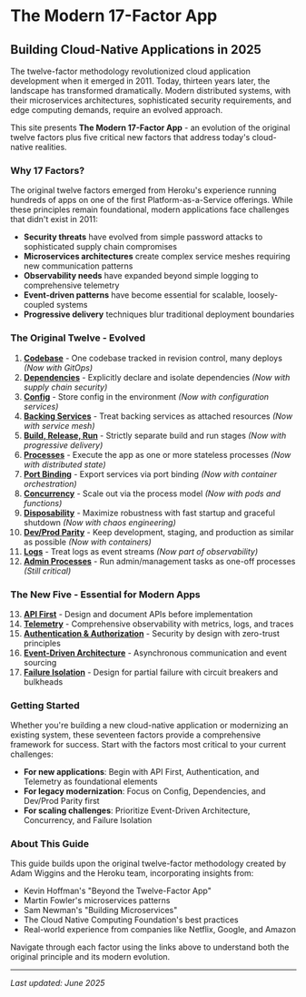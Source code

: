 # The Modern 17-Factor App

## Building Cloud-Native Applications in 2025

The twelve-factor methodology revolutionized cloud application development when it emerged in 2011. Today, thirteen years later, the landscape has transformed dramatically. Modern distributed systems, with their microservices architectures, sophisticated security requirements, and edge computing demands, require an evolved approach.

This site presents **The Modern 17-Factor App** - an evolution of the original twelve factors plus five critical new factors that address today's cloud-native realities.

### Why 17 Factors?

The original twelve factors emerged from Heroku's experience running hundreds of apps on one of the first Platform-as-a-Service offerings. While these principles remain foundational, modern applications face challenges that didn't exist in 2011:

- **Security threats** have evolved from simple password attacks to sophisticated supply chain compromises
- **Microservices architectures** create complex service meshes requiring new communication patterns
- **Observability needs** have expanded beyond simple logging to comprehensive telemetry
- **Event-driven patterns** have become essential for scalable, loosely-coupled systems
- **Progressive delivery** techniques blur traditional deployment boundaries

### The Original Twelve - Evolved

1. [**Codebase**](./factor-01-codebase.md) - One codebase tracked in revision control, many deploys *(Now with GitOps)*
2. [**Dependencies**](./factor-02-dependencies.md) - Explicitly declare and isolate dependencies *(Now with supply chain security)*
3. [**Config**](./factor-03-config.md) - Store config in the environment *(Now with configuration services)*
4. [**Backing Services**](./factor-04-backing-services.md) - Treat backing services as attached resources *(Now with service mesh)*
5. [**Build, Release, Run**](./factor-05-build-release-run.md) - Strictly separate build and run stages *(Now with progressive delivery)*
6. [**Processes**](./factor-06-processes.md) - Execute the app as one or more stateless processes *(Now with distributed state)*
7. [**Port Binding**](./factor-07-port-binding.md) - Export services via port binding *(Now with container orchestration)*
8. [**Concurrency**](./factor-08-concurrency.md) - Scale out via the process model *(Now with pods and functions)*
9. [**Disposability**](./factor-09-disposability.md) - Maximize robustness with fast startup and graceful shutdown *(Now with chaos engineering)*
10. [**Dev/Prod Parity**](./factor-10-dev-prod-parity.md) - Keep development, staging, and production as similar as possible *(Now with containers)*
11. [**Logs**](./factor-11-logs.md) - Treat logs as event streams *(Now part of observability)*
12. [**Admin Processes**](./factor-12-admin-processes.md) - Run admin/management tasks as one-off processes *(Still critical)*

### The New Five - Essential for Modern Apps

13. [**API First**](./factor-13-api-first.md) - Design and document APIs before implementation
14. [**Telemetry**](./factor-14-telemetry.md) - Comprehensive observability with metrics, logs, and traces
15. [**Authentication & Authorization**](./factor-15-auth.md) - Security by design with zero-trust principles
16. [**Event-Driven Architecture**](./factor-16-event-driven.md) - Asynchronous communication and event sourcing
17. [**Failure Isolation**](./factor-17-failure-isolation.md) - Design for partial failure with circuit breakers and bulkheads

### Getting Started

Whether you're building a new cloud-native application or modernizing an existing system, these seventeen factors provide a comprehensive framework for success. Start with the factors most critical to your current challenges:

- **For new applications**: Begin with API First, Authentication, and Telemetry as foundational elements
- **For legacy modernization**: Focus on Config, Dependencies, and Dev/Prod Parity first
- **For scaling challenges**: Prioritize Event-Driven Architecture, Concurrency, and Failure Isolation

### About This Guide

This guide builds upon the original twelve-factor methodology created by Adam Wiggins and the Heroku team, incorporating insights from:

- Kevin Hoffman's "Beyond the Twelve-Factor App"
- Martin Fowler's microservices patterns
- Sam Newman's "Building Microservices"
- The Cloud Native Computing Foundation's best practices
- Real-world experience from companies like Netflix, Google, and Amazon

Navigate through each factor using the links above to understand both the original principle and its modern evolution.

---

*Last updated: June 2025*